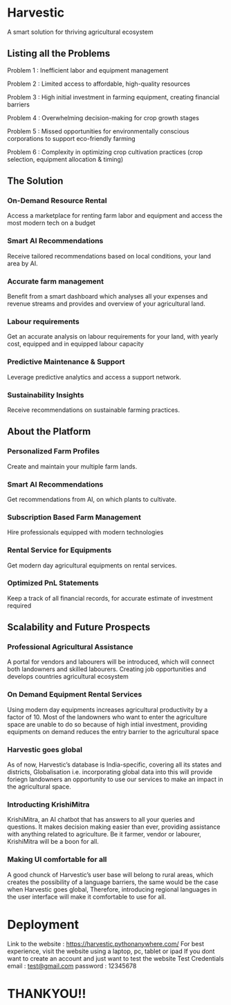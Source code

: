 # Harvestic
A smart solution for thriving agricultural ecosystem

## Listing all the Problems
Problem 1 :   Inefficient labor and equipment management

Problem 2 :  Limited access to affordable, high-quality resources

Problem 3 :  High initial investment in farming equipment, creating financial barriers

Problem 4 : Overwhelming decision-making for crop growth stages

Problem 5 :  Missed opportunities for environmentally conscious corporations to support eco-friendly farming

Problem 6 :  Complexity in optimizing crop cultivation practices (crop selection, equipment allocation & timing)



## The Solution
### On-Demand Resource Rental

Access a marketplace for renting farm labor and equipment and access the most modern tech on a budget

### Smart AI Recommendations

Receive tailored recommendations based on local conditions, your land area by AI.

### Accurate farm management

Benefit from a smart dashboard which analyses all your expenses and revenue streams and provides and overview of your agricultural land.

### Labour requirements

Get an accurate analysis on labour requirements for your land, with yearly cost, equipped and in equipped labour capacity

### Predictive Maintenance & Support

Leverage predictive analytics and access a support network.

### Sustainability Insights
Receive recommendations on sustainable farming practices.
## About the Platform
### Personalized Farm Profiles
Create and maintain your multiple farm lands.
### Smart AI Recommendations
Get recommendations from AI, on which plants to cultivate.
### Subscription Based Farm Management
Hire professionals equipped with modern technologies
### Rental Service for Equipments
Get modern day agricultural equipments on rental services.
### Optimized PnL Statements
Keep a track of all financial records, for accurate estimate of investment required
## Scalability and Future Prospects
### Professional Agricultural Assistance
A portal for vendors and labourers will be introduced, which will connect both landowners and skilled labourers. Creating job opportunities and develops countries agricultural ecosystem

### On Demand Equipment Rental Services
Using modern day equipments increases agricultural productivity by a factor of 10. Most of the landowners who want to enter the agriculture space are unable to do so because of high intial investment, providing equipments on demand reduces the entry barrier to the agricultural space

### Harvestic goes global
As of now, Harvestic’s database is India-specific, covering all its states and districts, Globalisation i.e. incorporating global data into this will provide foriegn landowners an opportunity to use our services to make an impact in the agricultural space.
 
### Introducting KrishiMitra
KrishiMitra, an AI chatbot that has answers to all your queries and questions. It makes decision making easier than ever, providing assistance with anything related to agriculture. Be it farmer, vendor or labourer, KrishiMitra will be a boon for all.

### Making UI comfortable for all
A good chunck of Harvestic’s user base will belong to rural areas, which creates the possibility of a language barriers, the same would be the case when Harvestic goes global, Therefore, introducing regional languages in the user interface will make it comfortable to use for all.

# Deployment
Link to the website : https://harvestic.pythonanywhere.com/
For best experience, visit the website using a laptop, pc, tablet or ipad
If you dont want to create an account and just want to test the website
Test Credentials
email : test@gmail.com
password : 12345678

# THANKYOU!!
